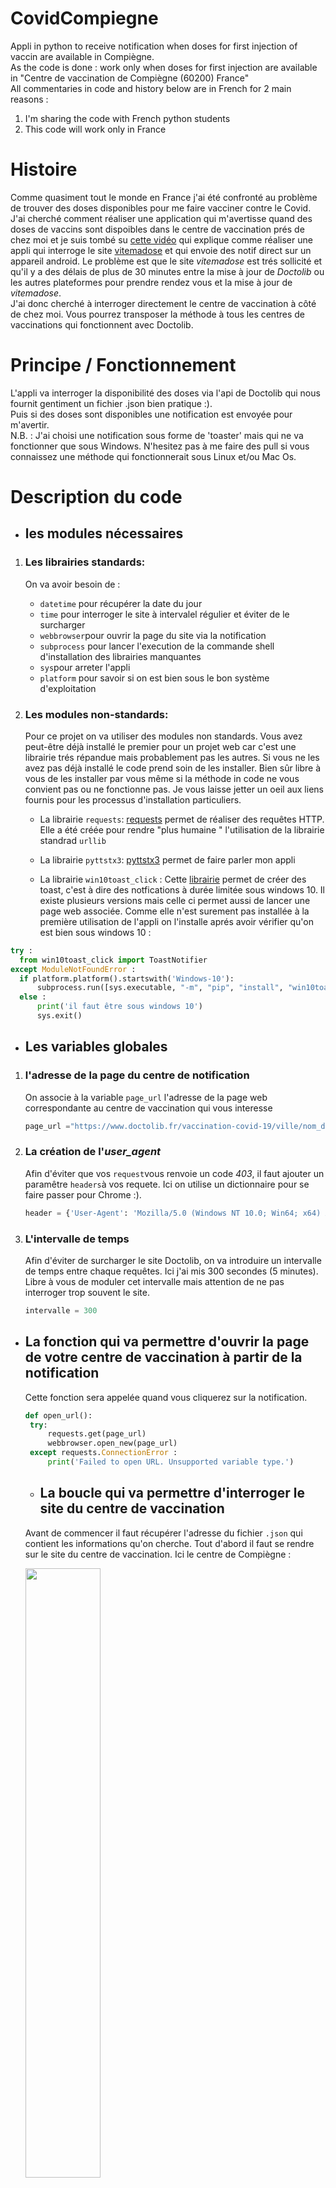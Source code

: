 # CovidCompiegne
Appli in python to receive notification when doses for first injection of vaccin are available in Compiègne.  
As the code is done : work only when doses for first injection are available in "Centre de vaccination de Compiègne (60200) France"  
All commentaries in code and history below are in French for 2 main reasons :
1. I'm sharing the code with French python students
2. This code will work only in France


# Histoire
Comme quasiment tout le monde en France j'ai été confronté au problème de trouver des doses disponibles pour me faire vacciner contre le Covid.  
J'ai cherché comment réaliser une application qui m'avertisse quand des doses de vaccins sont dispoibles dans le centre de vaccination prés de chez moi et je suis tombé su [cette vidéo](https://www.youtube.com/watch?v=BoGy1j8AREo) qui explique comme réaliser une appli qui interroge le site [vitemadose](https://vitemadose.covidtracker.fr/) et qui envoie des notif direct sur un appareil android. Le problème est que le site _vitemadose_ est trés sollicité et qu'il y a des délais de plus de 30 minutes entre la mise à jour de _Doctolib_ ou les autres plateformes pour prendre rendez vous et la mise à jour de _vitemadose_.  
J'ai donc cherché à interroger directement le centre de vaccination à côté de chez moi. Vous pourrez transposer la méthode à tous les centres de vaccinations qui fonctionnent avec Doctolib.  

# Principe / Fonctionnement 
L'appli va interroger la disponibilité des doses via l'api de Doctolib qui nous fournit gentiment un fichier .json bien pratique :).  
Puis si des doses sont disponibles une notification est envoyée pour m'avertir.  
N.B. : J'ai choisi une notification sous forme de 'toaster' mais qui ne va fonctionner que sous Windows. N'hesitez pas à me faire des pull si vous connaissez une méthode qui fonctionnerait sous Linux et/ou Mac Os.

# Description du code 
* ## les modules nécessaires
1. ### Les librairies standards: 
   On va avoir besoin de :  
   * `datetime` pour récupérer la date du jour
   * `time` pour interroger le site à intervalel régulier et éviter de le surcharger
   * `webbrowser`pour ouvrir la page du site via la notification
   * `subprocess` pour lancer l'execution de la commande shell d'installation des librairies manquantes
   * `sys`pour arreter l'appli
   * `platform` pour savoir si on est bien sous le bon système d'exploitation

2. ### Les modules non-standards:
   Pour ce projet on va utiliser des modules non standards. Vous avez peut-être déjà installé le premier pour un projet web car c'est une librairie trés répandue mais probablement pas les autres. Si vous ne les avez pas déjà installé le code prend soin de les installer. Bien sûr libre à vous de les installer par vous même si la méthode in code ne vous convient pas ou ne fonctionne pas. Je vous laisse jetter un oeil aux liens fournis pour les processus d'installation particuliers.
   
   * La librairie `requests`:
 [requests](https://fr.python-requests.org/en/latest/) permet de réaliser des requêtes HTTP. Elle a été créée pour rendre "plus humaine " l'utilisation de la librairie standrad `urllib`
   * La librairie `pyttstx3`:
   [pyttstx3](https://pyttsx3.readthedocs.io/en/latest/) permet de faire parler mon appli
   
   * La librairie `win10toast_click` :
  Cette [librairie](https://pypi.org/project/win10toast-click/) permet de créer des toast, c'est à dire des notfications à durée limitée sous windows 10. Il existe plusieurs versions mais celle ci permet aussi de lancer une page web associée. Comme elle n'est surement pas installée à la première utilisation de l'appli on l'installe aprés avoir vérifier qu'on est bien sous windows 10 :
  ```python
  try :
    from win10toast_click import ToastNotifier
except ModuleNotFoundError :
    if platform.platform().startswith('Windows-10'):
        subprocess.run([sys.executable, "-m", "pip", "install", "win10toast-click"])
    else :
        print('il faut être sous windows 10')
        sys.exit()
   ``` 

* ## Les variables globales

1. ### l'adresse de la page du centre de notification  
   On associe à la variable `page_url` l'adresse de la page web correspondante au centre de vaccination qui vous interesse
   ``` python
   page_url ="https://www.doctolib.fr/vaccination-covid-19/ville/nom_du_centre_de_vaccination?"
   ```
2. ### La création de l'_user_agent_   
   Afin d'éviter que vos `request`vous renvoie un code _403_, il faut ajouter un paramêtre `headers`à vos requete. Ici on utilise un dictionnaire pour se faire passer pour Chrome :).
   ``` python
   header = {'User-Agent': 'Mozilla/5.0 (Windows NT 10.0; Win64; x64) AppleWebKit/537.36 (KHTML, like Gecko) Chrome/74.0.3729.169 Safari/537.36'}
   ```  
 3. ### L'intervalle de temps   
     Afin d'éviter de surcharger le site Doctolib, on va introduire un intervalle de temps entre chaque requêtes. Ici j'ai mis 300 secondes (5 minutes). Libre à vous de moduler    cet intervalle mais attention de ne pas interroger trop souvent le site.
     ``` python
    intervalle = 300
    ```
   
* ## La fonction qui va permettre d'ouvrir la page de votre centre de vaccination à partir de la notification  
   Cette fonction sera appelée quand vous cliquerez sur la notification.
   
   ``` python
   def open_url():
    try: 
        requests.get(page_url)
        webbrowser.open_new(page_url)
    except requests.ConnectionError : 
        print('Failed to open URL. Unsupported variable type.')
   ```
  
  * ## La boucle qui va permettre d'interroger le site du centre de vaccination
   Avant de commencer il faut récupérer l'adresse du fichier `.json` qui contient les informations qu'on cherche.
   Tout d'abord il faut se rendre sur le site du centre de vaccination. Ici le centre de Compiègne :  
   
   <img src="https://github.com/echidne/CovidCompiegne/blob/main/Images/page%20centre%20compi%C3%A8gne.png?" width=50% height=50%>  
   
   Ensuite inspecter le code (clicker droit sur la page puis choix "Inspecter" ou combinaisons de ctrl+maj+i)
   
   <img src="https://github.com/echidne/CovidCompiegne/blob/main/Images/page_2_menu_click_droit.png" width=50% height=50%>  
   
   Cela va ouvrir la console. Une fois la console ouverte clicquer sur "Network" puis sur "XHR":
   
   <img src="https://github.com/echidne/CovidCompiegne/blob/main/Images/choix_network_XHr.png" width=50% height=50%> 
   
   Puis choisissez un motif de consultation. Celà va entrainer l'interrogation de l'api via le fichier `availabilities.json`.
   
   <img src= "https://github.com/echidne/CovidCompiegne/blob/main/Images/voir_lefichier_json.png" width=50% height=50%>  
   
   Exemple d'un lien d'interrogation (pour une première injection Pfizer au centre de Compiègne):  
   https://www.doctolib.fr/availabilities.json?start_date=2021-05-22&visit_motive_ids=2553369&agenda_ids=470011-434292-434257-412372-435494-448029-432422-412370&insurance_sector=public&practice_ids=165271&destroy_temporary=true&limit=4   
   
   L'interogation est donc structurée comme suit :  
   start_date={date-du-jour}&visit_motive_ids={id qui indique le type d'injection}&agenda_ids={ids qui varient selon le lieu de vaccination et le type de vaccin}&insurance_sector={public or private}&practice_ids={id du centre}&destroy_temporary=true&limit=4   
   
   Alors comment va-t-on utiliser ça? Pour ma part je suis allé au plus simple :
   * La date du jour au format ISO je sais la récupérer dans le script (voir plus loin).  
   * L'id qui indique le type d'injection ne varie pas (pour un centre donné- si on change de centre il est possible que l'id change) . Par exemple à Compiègne, l'id pour une première injection Pfizer est _2553369_ et pour une première dose de Moderna c'est _2585896_.  
   * Les agendas_ids varient selon le centre de vaccination, le type de vaccination et le vaccinateur.  
   * Le practice_ids est l'id qui caractérise le centre de vaccination.
   Ne sachant pas comment les récupérer on the fly, j'ai décidé de rentrer les 3 derniers en dur dans le code.
   
   Maintenant que donne l'interrogation de l'api? Et bien ça renvoie des données de type `.json` qui contient les informations qu'on recherche, et comme `requests`est une librairie bien faite elle fournit une fonction qui permet de décoder le retour de la requête en un sympatique dictionnaire. 
   
   Par exemple :
   `req = requests.get('https://www.doctolib.fr/availabilities.json?start_date={date-du-jour}&visit_motive_ids={id qui indique le type d'injection}&agenda_ids={ids qui varient selon le lieu de vaccination et le type de vaccin}&insurance_sector={public or private}&practice_ids={id du centre}&destroy_temporary=true&limit=4', headers = header)
   
   print(req.json())`   
   
   peut donner :
   
   exemple 1 :  
   `{"availabilities":[],"total":0,"reason":"no_availabilities","message":"Aucune disponibilité en ligne.","number_future_vaccinations":39499}`
   Bon là pas de chance, pas de doses disponibles ("total":0) et donc pas de disponibilité pour réserver ("availabilities":[])  
   
   exemple 2:   
   `{"total":0,"availabilities":[{"date":"2021-05-22","slots":[]},{"date":"2021-05-23","slots":[]},{"date":"2021-05-24","slots":[]},{"date":"2021-05-25","slots":[]}],"next_slot":"2021-07-02"}`  
   Toujours pas de chance, pas de doses disponibles ("total":0), la liste associée à "availabilities" n'est pas vide mais les "slots" sont bien vides. Par contre on indique une prochiane disponibilité le 02 juillet ("next_slot":"2021-07-02").  
   
   exemple 3:  
   `{"availabilities":[{"date":"2021-05-22","slots":[],"substitution":null},{"date":"2021-05-23","slots":[],"substitution":null},{"date":"2021-05-24","slots":[],"substitution":null},{"date":"2021-05-25","slots":[{"agenda_id":252502,"practitioner_agenda_id":null,"start_date":"2021-05-25T12:25:00.000+02:00","end_date":"2021-05-25T12:35:00.000+02:00","steps":....,"substitution":null}],"total":3}`   
   Là il y a des doses dispo (mais bon j'ai triché c'est chez un medecin de Lyon qui vaccine avec l'Atrazenca :) ). Il y a donc 3 doses de disponibles ("total":3) et les dates où on peut se vaire vacciner avec les créneaux horaires sont indiquées.   
   
   Donc le plus simple pour savoir si des doses sont disponibles c'est d'interroger l'api via le lien cité plus haut avec `request` de récupérer la réponse par un `get` dans une varriable et de récupérer la valeur associée à 'total' :
   
   `doses_du_vaccin_disponibles = req.json().get('total')`
   
   Si la requête s'est bien passée alors vous aller récupérer une valeur numérique pour le nombre de doses. Si, par malheur, la requête a échoué alors cela créera un JSONDecodeError et on avertira l'utilisateur.
 
